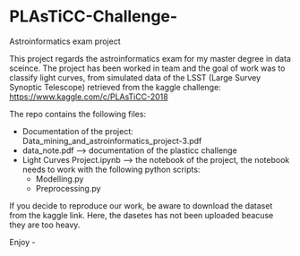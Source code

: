 # PLAsTiCC-Challenge-
Astroinformatics exam project

This project regards the astroinformatics exam for my master degree in data sceince. The project has been worked in team and the goal of work was to classify light curves, from simulated data of the LSST (Large Survey Synoptic Telescope) retrieved from the kaggle challenge: https://www.kaggle.com/c/PLAsTiCC-2018

The repo contains the following files: 
- Documentation of the project: Data_mining_and_astroinformatics_project-3.pdf
- data_note.pdf --> documentation of the plasticc challenge 
- Light Curves Project.ipynb --> the notebook of the project, the notebook needs to work with the following python scripts: 
    - Modelling.py
    - Preprocessing.py


If you decide to reproduce our work, be aware to download the dataset from the kaggle link. Here, the dasetes has not been uploaded beacuse they are too heavy.


Enjoy -
